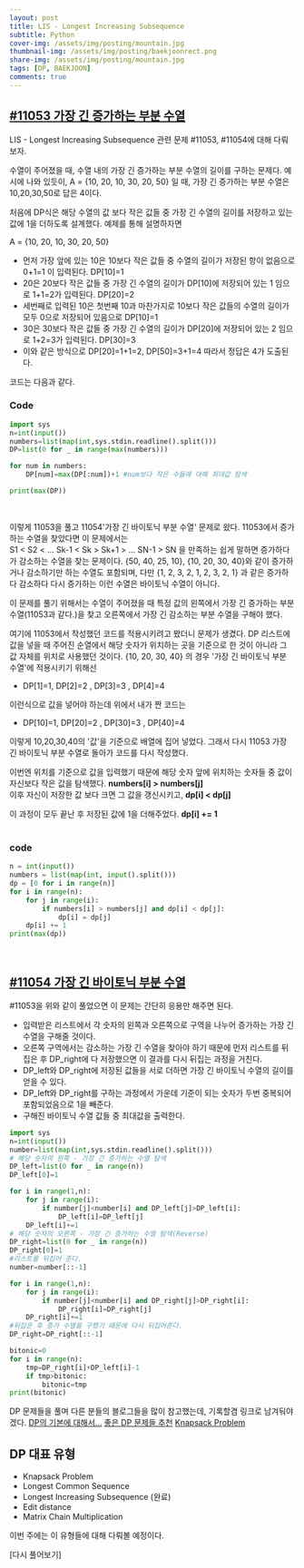 ```yaml
---
layout: post
title: LIS - Longest Increasing Subsequence
subtitle: Python
cover-img: /assets/img/posting/mountain.jpg
thumbnail-img: /assets/img/posting/baekjoonrect.png
share-img: /assets/img/posting/mountain.jpg
tags: [DP, BAEKJOON]
comments: true
---
```


## [#11053 가장 긴 증가하는 부분 수열](https://www.acmicpc.net/problem/11053)

LIS - Longest Increasing Subsequence 관련 문제 #11053, #11054에 대해 다뤄보자.

수열이 주어졌을 때, 수열 내의 가장 긴 증가하는 부분 수열의 길이를 구하는 문제다. 예시에 나와 있듯이, A = {10, 20, 10, 30, 20, 50} 일 때, 가장 긴 증가하는 부분 수열은 10,20,30,50로 답은 4이다.

처음에 DP식은 해당 수열의 값 보다 작은 값들 중 가장 긴 수열의 길이를 저장하고 있는 값에 1을 더하도록 설계했다. 예제를 통해 설명하자면

A = {10, 20, 10, 30, 20, 50}

- 먼저 가장 앞에 있는 10은 10보다 작은 값들 중 수열의 길이가 저장된 항이 없음으로 0+1=1 이 입력된다. DP[10]=1
- 20은 20보다 작은 값들 중 가장 긴 수열의 길이가 DP[10]에 저장되어 있는 1 임으로 1+1=2가 입력된다. DP[20]=2
- 세번째로 입력된 10은 첫번째 10과 마찬가지로 10보다 작은 값들의 수열의 길이가 모두 0으로 저장되어 있음으로 DP[10]=1
- 30은 30보다 작은 값들 중 가장 긴 수열의 길이가 DP[20]에 저장되어 있는 2 임으로 1+2=3가 입력된다. DP[30]=3
- 이와 같은 방식으로 DP[20]=1+1=2, DP[50]=3+1=4 따라서 정답은 4가 도출된다.

코드는 다음과 같다.
<br>

### Code

```python
import sys
n=int(input())
numbers=list(map(int,sys.stdin.readline().split()))
DP=list(0 for _ in range(max(numbers)))

for num in numbers:
    DP[num]=max(DP[:num])+1 #num보다 작은 수들에 대해 최대값 탐색

print(max(DP))
```

<br>

이렇게 11053을 풀고 11054'가장 긴 바이토닉 부분 수열' 문제로 왔다.
11053에서 증가하는 수열을 찾았다면 이 문제에서는  
S1 < S2 < ... Sk-1 < Sk > Sk+1 > ... SN-1 > SN
을 만족하는 쉽게 말하면 증가하다가 감소하는 수열을 찾는 문제이다.
{50, 40, 25, 10}, {10, 20, 30, 40}와 같이 증가하거나 감소하기만 하는 수열도 포함되며, 다만 {1, 2, 3, 2, 1, 2, 3, 2, 1} 과 같은 증가하다 감소하다 다시 증가하는 이런 수열은 바이토닉 수열이 아니다.

이 문제를 풀기 위해서는 수열이 주어졌을 때 특정 값의 왼쪽에서 가장 긴 증가하는 부분 수열(11053과 같다.)을 찾고 오른쪽에서 가장 긴 감소하는 부분 수열을 구해야 했다.

여기에 11053에서 작성했던 코드를 적용시키려고 봤더니 문제가 생겼다. DP 리스트에 값을 넣을 때 주어진 순열에서 해당 숫자가 위치하는 곳을 기준으로 한 것이 아니라 그 값 자체를 위치로 사용했던 것이다.
{10, 20, 30, 40} 의 경우 '가장 긴 바이토닉 부분 수열'에 적용시키기 위해선

- DP[1]=1, DP[2]=2 , DP[3]=3 , DP[4]=4

이런식으로 값을 넣어야 하는데 위에서 내가 짠 코드는

- DP[10]=1, DP[20]=2 , DP[30]=3 , DP[40]=4

이렇게 10,20,30,40의 '값'을 기준으로 배열에 집어 넣었다.
그래서 다시 11053 가장 긴 바이토닉 부분 수열로 돌아가 코드를 다시 작성했다.

이번엔 위치를 기준으로 값을 입력했기 때문에 해당 숫자 앞에 위치하는 숫자들 중 값이 자신보다 작은 값을 탐색했다. **numbers[i] > numbers[j]** <br>
이후 자신이 저장한 값 보다 크면 그 값을 갱신시키고, **dp[i] < dp[j]**

이 과정이 모두 끝난 후 저장된 값에 1을 더해주었다. **dp[i] += 1** <br>
<br>

### code

```python
n = int(input())
numbers = list(map(int, input().split()))
dp = [0 for i in range(n)]
for i in range(n):
    for j in range(i):
        if numbers[i] > numbers[j] and dp[i] < dp[j]:
            dp[i] = dp[j]
    dp[i] += 1
print(max(dp))
```

<br>

## [#11054 가장 긴 바이토닉 부분 수열](https://www.acmicpc.net/problem/11054)

#11053을 위와 같이 풀었으면 이 문제는 간단히 응용만 해주면 된다.

- 입력받은 리스트에서 각 숫자의 왼쪽과 오른쪽으로 구역을 나누어 증가하는 가장 긴 수열을 구해줄 것이다.
- 오른쪽 구역에서는 감소하는 가장 긴 수열을 찾아야 하기 때문에 먼저 리스트를 뒤집은 후 DP_right에 다 저장했으면 이 결과를 다시 뒤집는 과정을 거친다.
- DP_left와 DP_right에 저장된 값들을 서로 더하면 가장 긴 바이토닉 수열의 길이를 얻을 수 있다.
- DP_left와 DP_right를 구하는 과정에서 가운데 기준이 되는 숫자가 두번 중복되어 포함되었음으로 1을 빼준다.
- 구해진 바이토닉 수열 값들 중 최대값을 출력한다.

```python
import sys
n=int(input())
number=list(map(int,sys.stdin.readline().split()))
# 해당 숫자의 왼쪽 - 가장 긴 증가하는 수열 탐색
DP_left=list(0 for _ in range(n))
DP_left[0]=1

for i in range(1,n):
    for j in range(i):
        if number[j]<number[i] and DP_left[j]>DP_left[i]:
            DP_left[i]=DP_left[j]
    DP_left[i]+=1
# 해당 숫자의 오른쪽 - 가장 긴 증가하는 수열 탐색(Reverse)
DP_right=list(0 for _ in range(n))
DP_right[0]=1
#리스트를 뒤집어 준다.
number=number[::-1]

for i in range(1,n):
    for j in range(i):
        if number[j]<number[i] and DP_right[j]>DP_right[i]:
            DP_right[i]=DP_right[j]
    DP_right[i]+=1
#뒤집은 후 증가 수열을 구했기 때문에 다시 뒤집어준다.
DP_right=DP_right[::-1]

bitonic=0
for i in range(n):
    tmp=DP_right[i]+DP_left[i]-1
    if tmp>bitonic:
        bitonic=tmp
print(bitonic)
```

DP 문제들을 풀며 다른 분들의 블로그들을 많이 참고했는데, 기록할겸 링크로 남겨둬야겠다.
[DP의 기본에 대해서...](https://stonejjun.tistory.com/23)
[좋은 DP 문제들 추천](https://stonejjun.tistory.com/24)
[Knapsack Problem](https://dojinkimm.github.io/algorithm/2019/10/19/dp-2.html)

## DP 대표 유형

- Knapsack Problem
- Longest Common Sequence
- Longest Increasing Subsequence (완료)
- Edit distance
- Matrix Chain Multiplication

이번 주에는 이 유형들에 대해 다뤄볼 예정이다.

[다시 풀어보기]
<br>
<br>
